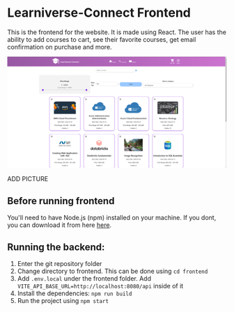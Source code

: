 # Learniverse-Connect Frontend

This is the frontend for the website. It is made using React. The user has the ability to add courses to cart, see their favorite courses, get email confirmation on purchase and more.


![Courses page on group01.web-tek.ninja](public/courses/courses.png)




ADD PICTURE

## Before running frontend

You'll need to have Node.js (npm) installed on your machine. If you dont, you can download it from here [here](https://nodejs.org/en). 


## Running the backend:
1. Enter the git repository folder
2. Change directory to frontend. This can be done using  `cd frontend `
3. Add `.env.local` under the frontend folder. Add `VITE_API_BASE_URL=http://localhost:8080/api` inside of it
3. Install the dependencies:  `npm run build `
4. Run the project using `npm start`